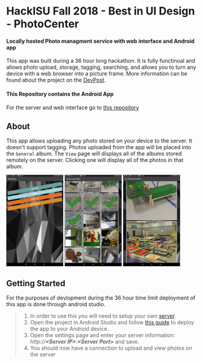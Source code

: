 # HackISU Fall 2018 - Best in UI Design - PhotoCenter
#### Locally hosted Photo managment service with web interface and Android app
This app was built during a 36 hour long hackathon. It is fully functinoal and allows photo upload, storage, tagging, searching, and allows you to turn any device with a web browser into a picture frame. More information can be found about the project on the [DevPost](https://devpost.com/software/photocenter-he1ajs).
#### This Repository contains the Android App
For the server and web interface go to [this repository](https://github.com/JosephNaberhaus/Fall2018Hackathon)
## About

This app allows uploading any photo stored on your device to the server. It doesn't support tagging. Photos uploaded from the app will be placed into the `General` album. The `View` page will displays all of the albums stored remotely on the server. Clicking one will display all of the photos in that album.
<p>
  <img src="GitExamplePhotos/PhotoCenterAndroidMainMenu.png" alt="Main Menu" width=30%>
  <img src="GitExamplePhotos/PhotoCenterAndroidUpload.png" alt="Upload from Device" width=30%>
  <img src="GitExamplePhotos/PhotoCenterAndroidView.png" alt="View photos on Server" width=30%>
</p>

## Getting Started
For the purposes of devlopment during the 36 hour time limit deployment of this app is done through android studio.

> 1. In order to use this you will need to setup your own [server](https://github.com/maxdevos49/Fall2018Hackathon). <br />
> 2. Open the project in Android Studio and follow [this guide](https://github.com/maxdevos49/Fall2018Hackathon) to deploy the app to your Android device. <br />
> 3. Open the settings page and enter your server information: <i>http://<b>\<Server IP\></b>:<b>\<Server Port\></b></i> and save. <br />
> 4. You should now have a connection to upload and view photos on the server
